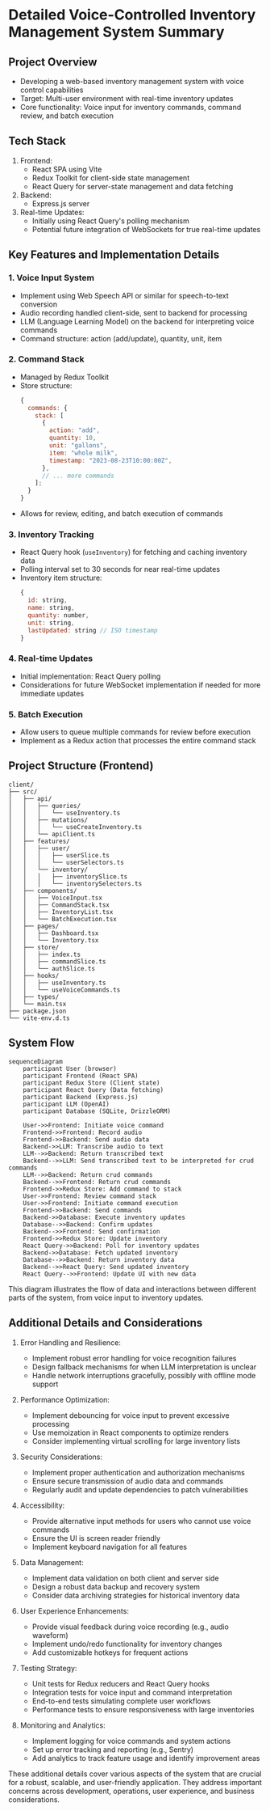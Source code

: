 # Detailed Voice-Controlled Inventory Management System Summary

## Project Overview

- Developing a web-based inventory management system with voice control capabilities
- Target: Multi-user environment with real-time inventory updates
- Core functionality: Voice input for inventory commands, command review, and batch execution

## Tech Stack

1. Frontend:
   - React SPA using Vite
   - Redux Toolkit for client-side state management
   - React Query for server-state management and data fetching
2. Backend:
   - Express.js server
3. Real-time Updates:
   - Initially using React Query's polling mechanism
   - Potential future integration of WebSockets for true real-time updates

## Key Features and Implementation Details

### 1. Voice Input System

- Implement using Web Speech API or similar for speech-to-text conversion
- Audio recording handled client-side, sent to backend for processing
- LLM (Language Learning Model) on the backend for interpreting voice commands
- Command structure: action (add/update), quantity, unit, item

### 2. Command Stack

- Managed by Redux Toolkit
- Store structure:
  ```javascript
  {
    commands: {
      stack: [
        {
          action: "add",
          quantity: 10,
          unit: "gallons",
          item: "whole milk",
          timestamp: "2023-08-23T10:00:00Z",
        },
        // ... more commands
      ];
    }
  }
  ```
- Allows for review, editing, and batch execution of commands

### 3. Inventory Tracking

- React Query hook (`useInventory`) for fetching and caching inventory data
- Polling interval set to 30 seconds for near real-time updates
- Inventory item structure:
  ```javascript
  {
    id: string,
    name: string,
    quantity: number,
    unit: string,
    lastUpdated: string // ISO timestamp
  }
  ```

### 4. Real-time Updates

- Initial implementation: React Query polling
- Considerations for future WebSocket implementation if needed for more immediate updates

### 5. Batch Execution

- Allow users to queue multiple commands for review before execution
- Implement as a Redux action that processes the entire command stack

## Project Structure (Frontend)

```
client/
├── src/
│   ├── api/
│   │   ├── queries/
│   │   │   └── useInventory.ts
│   │   ├── mutations/
│   │   │   └── useCreateInventory.ts
│   │   └── apiClient.ts
│   ├── features/
│   │   ├── user/
│   │   │   ├── userSlice.ts
│   │   │   └── userSelectors.ts
│   │   └── inventory/
│   │   │   ├── inventorySlice.ts
│   │   │   └── inventorySelectors.ts
│   ├── components/
│   │   ├── VoiceInput.tsx
│   │   ├── CommandStack.tsx
│   │   ├── InventoryList.tsx
│   │   └── BatchExecution.tsx
│   ├── pages/
│   │   ├── Dashboard.tsx
│   │   └── Inventory.tsx
│   ├── store/
│   │   ├── index.ts
│   │   ├── commandSlice.ts
│   │   └── authSlice.ts
│   ├── hooks/
│   │   ├── useInventory.ts
│   │   └── useVoiceCommands.ts
│   ├── types/
│   └── main.tsx
├── package.json
└── vite-env.d.ts
```

## System Flow

```mermaid
sequenceDiagram
    participant User (browser)
    participant Frontend (React SPA)
    participant Redux Store (Client state)
    participant React Query (Data fetching)
    participant Backend (Express.js)
    participant LLM (OpenAI)
    participant Database (SQLite, DrizzleORM)

    User->>Frontend: Initiate voice command
    Frontend->>Frontend: Record audio
    Frontend->>Backend: Send audio data
    Backend->>LLM: Transcribe audio to text
    LLM-->>Backend: Return transcribed text
    Backend-->>LLM: Send transcribed text to be interpreted for crud commands
    LLM-->>Backend: Return crud commands
    Backend-->>Frontend: Return crud commands
    Frontend->>Redux Store: Add command to stack
    User->>Frontend: Review command stack
    User->>Frontend: Initiate command execution
    Frontend->>Backend: Send commands
    Backend->>Database: Execute inventory updates
    Database-->>Backend: Confirm updates
    Backend-->>Frontend: Send confirmation
    Frontend->>Redux Store: Update inventory
    React Query->>Backend: Poll for inventory updates
    Backend->>Database: Fetch updated inventory
    Database-->>Backend: Return inventory data
    Backend-->>React Query: Send updated inventory
    React Query-->>Frontend: Update UI with new data
```

This diagram illustrates the flow of data and interactions between different parts of the system, from voice input to inventory updates.

## Additional Details and Considerations

1. Error Handling and Resilience:

   - Implement robust error handling for voice recognition failures
   - Design fallback mechanisms for when LLM interpretation is unclear
   - Handle network interruptions gracefully, possibly with offline mode support

2. Performance Optimization:

   - Implement debouncing for voice input to prevent excessive processing
   - Use memoization in React components to optimize renders
   - Consider implementing virtual scrolling for large inventory lists

3. Security Considerations:

   - Implement proper authentication and authorization mechanisms
   - Ensure secure transmission of audio data and commands
   - Regularly audit and update dependencies to patch vulnerabilities

4. Accessibility:

   - Provide alternative input methods for users who cannot use voice commands
   - Ensure the UI is screen reader friendly
   - Implement keyboard navigation for all features

5. Data Management:

   - Implement data validation on both client and server side
   - Design a robust data backup and recovery system
   - Consider data archiving strategies for historical inventory data

6. User Experience Enhancements:

   - Provide visual feedback during voice recording (e.g., audio waveform)
   - Implement undo/redo functionality for inventory changes
   - Add customizable hotkeys for frequent actions

7. Testing Strategy:

   - Unit tests for Redux reducers and React Query hooks
   - Integration tests for voice input and command interpretation
   - End-to-end tests simulating complete user workflows
   - Performance tests to ensure responsiveness with large inventories

8. Monitoring and Analytics:

   - Implement logging for voice commands and system actions
   - Set up error tracking and reporting (e.g., Sentry)
   - Add analytics to track feature usage and identify improvement areas

These additional details cover various aspects of the system that are crucial for a robust, scalable, and user-friendly application. They address important concerns across development, operations, user experience, and business considerations.
